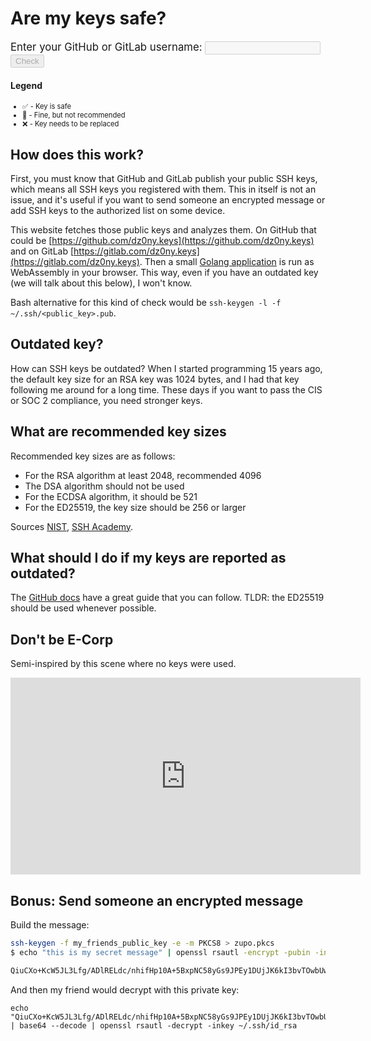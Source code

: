 # Are my keys safe?

<script defer data-domain="aremykeyssafe.com" src="https://plausible.io/js/plausible.js"></script>
<script src="/wasm/go.js?{{ site.time | date: '%s%N' }}"></script>

<p style="font-size: 120%">
  <label for="handle">Enter your GitHub or GitLab username:</label>
  <input id="handle" disabled name="handle" type="text" />
  <button disabled id="check" value="Check">Check</button>
</p>
<ul id="results"></ul>

<h4>Legend</h4>
<ul id="legend" style="font-size: 80%">
<li>✅ - Key is safe</li>
<li>🍄 - Fine, but not recommended</li>
<li>❌ - Key needs to be replaced</li>
</ul>

## How does this work?

First, you must know that GitHub and GitLab publish your public SSH keys, which means all SSH keys you registered with them. This in itself is not an issue, and it's useful if you want to send someone an encrypted message or add SSH keys to the authorized list on some device. 

This website fetches those public keys and analyzes them. On GitHub that could be [https://github.com/dz0ny.keys](https://github.com/dz0ny.keys) and on GitLab [https://gitlab.com/dz0ny.keys](https://gitlab.com/dz0ny.keys). Then a small [Golang application](https://github.com/paretosecurity/aremykeyssafe/blob/wasm/main.go) is run as WebAssembly in your browser. This way, even if you have an outdated key (we will talk about this below), I won't know.

Bash alternative for this kind of check would be `ssh-keygen -l -f ~/.ssh/<public_key>.pub`.

## Outdated key?

How can SSH keys be outdated? When I started programming 15 years ago, the default key size for an RSA key was 1024 bytes, and I had that key following me around for a long time. These days if you want to pass the CIS or SOC 2 compliance, you need stronger keys. 

## What are recommended key sizes

Recommended key sizes are as follows:

- For the RSA algorithm at least 2048, recommended 4096
- The DSA algorithm should not be used
- For the ECDSA algorithm, it should be 521
- For the ED25519, the key size should be 256 or larger

Sources [NIST](https://nvlpubs.nist.gov/nistpubs/specialpublications/nist.sp.800-57pt3r1.pdf), [SSH Academy](https://www.ssh.com/academy/ssh/keygen#choosing-an-algorithm-and-key-size).

## What should I do if my keys are reported as outdated? 

The [GitHub docs](https://docs.github.com/en/authentication/connecting-to-github-with-ssh/generating-a-new-ssh-key-and-adding-it-to-the-ssh-agent) have a great guide that you can follow. TLDR: the ED25519 should be used whenever possible.

## Don't be E-Corp

Semi-inspired by this scene where no keys were used. 

<iframe width="560" height="315" src="https://www.youtube-nocookie.com/embed/T4w6rloFpCI" title="YouTube video player" frameborder="0" allow="accelerometer; autoplay; clipboard-write; encrypted-media; gyroscope; picture-in-picture" allowfullscreen></iframe>

## Bonus: Send someone an encrypted message

Build the message:
```bash
ssh-keygen -f my_friends_public_key -e -m PKCS8 > zupo.pkcs
$ echo "this is my secret message" | openssl rsautl -encrypt -pubin -inkey zupo.pkcs | base64

QiuCXo+KcW5JL3Lfg/ADlRELdc/nhifHp10A+5BxpNC58yGs9JPEy1DUjJK6kI3bvTOwbUwMMk+LJOMh+Xy+96kn59kYoU+AU4zfl5LGVQ2qJZJuBTwZySt4HTXWZhaK/VWXE65QU6k/beS6PW3/2nq0W5sM0tINy/hinto7sNqsHZTC38xlSckge48E5UoPnCujKJV84YmykZPoXm/nGB5TvQ1kORSrsha3Q0YRgAcMFrARDrBhnVa1Yt8sXOQGMrYx8giWUeiD0CYyl97Cbdle2CdUsnC5cJCkV9f7fMdFOJseaOX+RIa06kiMiQAbtrT7xUHBZ7E6b8J56lvYeg==
```

And then my friend would decrypt with this private key:

```shell
echo "QiuCXo+KcW5JL3Lfg/ADlRELdc/nhifHp10A+5BxpNC58yGs9JPEy1DUjJK6kI3bvTOwbUwMMk+LJOMh+Xy+96kn59kYoU+AU4zfl5LGVQ2qJZJuBTwZySt4HTXWZhaK/VWXE65QU6k/beS6PW3/2nq0W5sM0tINy/hinto7sNqsHZTC38xlSckge48E5UoPnCujKJV84YmykZPoXm/nGB5TvQ1kORSrsha3Q0YRgAcMFrARDrBhnVa1Yt8sXOQGMrYx8giWUeiD0CYyl97Cbdle2CdUsnC5cJCkV9f7fMdFOJseaOX+RIa06kiMiQAbtrT7xUHBZ7E6b8J56lvYeg==" | base64 --decode | openssl rsautl -decrypt -inkey ~/.ssh/id_rsa
```

<script src="/assets/js/main.js?{{ site.time | date: '%s%N' }}"></script>

<template id="result">
<li><span id="status"></span> <strong id="source"></strong> key <small id="key"></small> with size <strong id="size"></strong></li>
</template>
